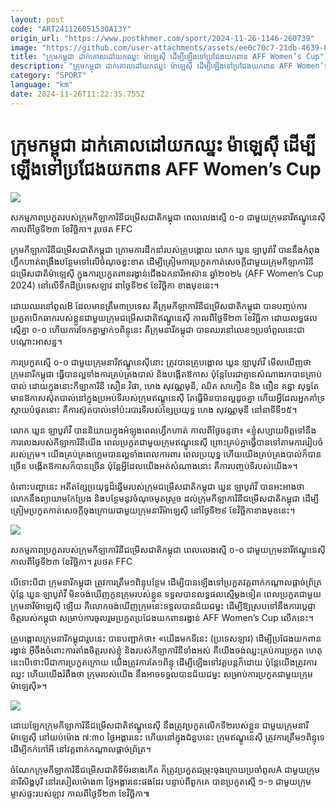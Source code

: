 ```yaml
---
layout: post
code: "ART24112605153OAI3Y"
origin_url: "https://www.postkhmer.com/sport/2024-11-26-1146-260739"
image: "https://github.com/user-attachments/assets/ee0c70c7-21db-4639-890a-208ffe480b75"
title: "ក្រុម​កម្ពុជា ដាក់​គោលដៅ​​យក​ឈ្នះ ​ម៉ាឡេស៊ី ដើម្បី​ឡើង​ទៅ​ប្រជែង​យកពាន AFF Women’s Cup"
description: "​​ក្រុម​កម្ពុជា ដាក់​គោលដៅ​​យក​ឈ្នះ ​ម៉ាឡេស៊ី ដើម្បី​ឡើង​ទៅ​ប្រជែង​យកពាន AFF Women’s Cup​"
category: "SPORT"
language: "km"
date: 2024-11-26T11:22:35.755Z
---
```


# ក្រុម​កម្ពុជា ដាក់​គោលដៅ​​យក​ឈ្នះ ​ម៉ាឡេស៊ី ដើម្បី​ឡើង​ទៅ​ប្រជែង​យកពាន AFF Women’s Cup

![](https://github.com/user-attachments/assets/ce84c2a9-ca33-4e19-b8ee-6bd21ef3dad1)

សកម្ម​ភាព​ប្រកួត​របស់​ក្រុម​កីឡាការិនី​ជម្រើសជាតិ​កម្ពុជា ពេល​លេង​ស្មើ ០-០ ជាមួយ​ក្រុមនារី​ឥណ្ឌូនេស៊ី កាលពី​ថ្ងៃទី​២៣ ខែវិច្ឆិកា។ រូប​ថត FFC

ក្រុមកីឡាការិនី​ជម្រើសជាតិ​កម្ពុជា ក្រោម​ការ​ដឹកនាំ​របស់​គ្រូ​បង្គោល លោក ឃួន ឡាបូរ៉ាវី បាន​នឹងកំពុង​ហ្វឹក​ហាត់ពង្រឹង​បន្ថែម​ទៅលើ​ចំណុច​ខ្វះខាត ដើម្បី​ត្រៀម​ការ​ប្រកួត​កាត់​សេចក្តី​ជាមួយ​ក្រុមកីឡាការិនី​​ជម្រើសជាតិ​ម៉ាឡេស៊ី ក្នុង​ការ​ប្រកួត​ពាន​រង្វាន់​ជើង​ឯក​នារី​​អាស៊ាន ឆ្នាំ​​២០២៤ (AFF Women’s Cup 2024) នៅលើ​ទឹក​ដី​ប្រទេស​ឡាវ នា​ថ្ងៃទី២៩ ខែវិច្ឆិកា ខាងមុខ​នេះ។

ដោយ​ឈរ​នៅពូល​B ដែល​មាន​ត្រឹម​៣ប្រទេស គឺ​​ក្រុម​កីឡាការិនី​ជម្រើសជាតិ​កម្ពុជា បានបញ្ចប់​ការ​ប្រកួត​បើក​ឆាក​របស់​ខ្លួន​ជាមួយ​ក្រុមជម្រើសជាតិឥណ្ឌូនេស៊ី កាលពី​ថ្ងៃទី​២៣ ខែវិច្ឆិកា ដោយ​លទ្ធផល​ស្មើ​គ្នា ០-០ ហើយ​ការ​ចែក​គ្នា​ម្នាក់​១ពិន្ទុនេះ គឺ​ក្រុម​នារី​កម្ពុជា បាន​ឈរ​នៅលេខ​១​ប្រចាំពូលនេះជាបណ្តោះអាសន្ន។

ការ​ប្រកួត​ស្មើ​ ០-០ ជាមួយ​ក្រុម​នារីឥណ្ឌូនេស៊ី​នោះ ត្រូវ​បាន​គ្រូ​បង្គោល ឃួន ឡាបូរ៉ាវី មើល​ឃើញ​ថា ក្រុម​នារីកម្ពុជា ធ្វើ​បាន​ល្អ​ទាំង​ការ​គ្រប់​គ្រង​បាល់ និង​បង្កើត​ឱកាស ប៉ុន្តែ​បែរ​ជាគ្មាន​សំណាង ​រកបាន​​គ្រាប់បាល់​ ដោយ​ក្នុង​នោះ​កីឡាការិនី សឿន វិផា, ហេង សុវណ្ណមុនី, ឈិត សាភឿន និង ពឿន គន្ធា សុទ្ធតែ​មាន​ឱកាសស៊ុតបាល់​នៅ​ក្នុង​ប្រអប់​ទី​របស់​ក្រុមឥណ្ឌូនេស៊ី តែធ្វើមិន​បាន​ល្អ​ដូចគ្នា ហើយ​អ្វី​ដែល​អ្នកគាំ​ទ្រ​ស្តាយ​បំផុត​នោះ គឺ​ការ​ស៊ុតបាល់​ទៅប៉ះ​របារទី​របស់​ខ្សែ​ប្រយុទ្ធ ហេង សុវណ្ណមុនី នៅនាទីទី​​១៥។

លោក ឃួន ឡាបូរ៉ាវី បាន​និយាយ​ក្នុង​អំឡុង​ពេល​ហ្វឹក​ហាត់ កាលពី​ថ្ងៃ​ចន្ទ​​ថា៖ «​​ខ្ញុំសប្បាយចិត្ត​ទៅនឹង​ការ​លេង​របស់កីឡាការិនី​យើង ពេល​ប្រកួតជាមួយ​ក្រុមឥណ្ឌូនេស៊ី ព្រោះ​គ្រប់​គ្នា​​ធ្វើបាន​​ទៅតាម​ការ​​​រៀបចំ​របស់​ក្រុម។ ​យើង​គ្រប់​គ្រង​​ហ្គេម​បាន​ល្អ​ទាំង​ពេល​ការពារ ពេល​ប្រយុទ្ធ ហើយ​យើង​គ្រប់​គ្រង​បាល់​ក៏​បានច្រើន បង្កើត​ឱកាស​ក៏បានច្រើន ប៉ុន្តែ​អ្វី​ដែល​យើង​អត់សំណាង​នោះ គឺ​ការ​បញ្ចប់​ទី​របស់​យើង»។

ចំពោះ​បញ្ហា​នេះ អតីត​ខ្សែ​ប្រយុទ្ធ​ដ៏​ឆ្នើម​របស់​ក្រុមជម្រើសជាតិ​កម្ពុជា ឃួន ឡាបូរ៉ាវី បាន​អះអាង​ថា លោក​នឹង​ព្យាយាមកែ​ប្រែង និង​​​បន្ថែមនូវចំណុច​មុត​ស្រួច​ ដល់​ក្រុម​​កីឡាការិនី​​ជម្រើស​ជាតិ​កម្ពុជា ដើម្បី​ត្រៀម​ប្រកួតកាត់​សេចក្តីចុង​ក្រោយ​​ជាមួយក្រុម​នារី​ម៉ាឡេស៊ី នៅ​ថ្ងៃទី​២៩​ ខែ​វិច្ឆិកា​ខាងមុខ​នេះ។

![](https://github.com/user-attachments/assets/38afde70-a834-4b86-9b4e-8b2febe60718)

សកម្ម​ភាព​ប្រកួត​របស់​ក្រុម​កីឡាការិនី​ជម្រើសជាតិ​កម្ពុជា ពេល​លេង​ស្មើ ០-០ ជាមួយ​ក្រុមនារី​ឥណ្ឌូនេស៊ី កាលពី​ថ្ងៃទី​២៣ ខែវិច្ឆិកា។ រូប​ថត FFC

បើទោះបីជា​ ក្រុម​នារី​កម្ពុជា ត្រូវ​ការ​ត្រឹម​១ពិន្ទុបន្ថែម ដើម្បី​បាន​ឡើង​ទៅ​ប្រកួត​វគ្គពាក់​កណ្តាល​ផ្តាច់​ព្រ័ត្រ ប៉ុន្តែ ឃួន ឡាបូរ៉ាវី មិន​ចង់​ឃើញ​កូន​ក្រុម​របស់​ខ្លួន ទទួល​បាន​លទ្ធផល​ស្មើ​ម្តង​ទៀត ពេល​ប្រកួត​ជាមួយ​ក្រុម​នារី​ម៉ាឡេស៊ី ឡើយ គឺលោក​ចង់​ឃើញ​ក្រុម​នេះ​ទទួល​បាន​ជ័យជម្នះ ដើម្បីឱ្យ​​ស្រប​ទៅនឹង​ការ​ប្តេជ្ញា​ចិត្ត​របស់​កម្ពុជា សម្រាប់​ការ​ចូល​រួមប្រកួត​​ប្រជែង​យក​ពាន​រង្វាន់ AFF Women’s Cup លើក​នេះ។  

គ្រូ​បង្គោល​ក្រុមនារី​កម្ពុជា​រូបនេះ បាន​បញ្ជាក់​ថា៖ «យើងមក​ទីនេះ (ប្រទេស​ឡាវ) ដើម្បីប្រជែង​យក​ពាន​រង្វាន់ អ៊ីចឹងចំពោះការ​តាំង​ចិត្ត​របស់​ខ្ញុំ និង​របស់កីឡាការិនី​ទាំងអស់ គឺ​យើង​ចង់​ឈ្នះ​គ្រប់​ការ​ប្រកួត ហេតុ​នេះ​បើទោះបីជា​ការ​ប្រកួត​ក្រោយ យើង​ត្រូវការ​តែ​១ពិន្ទុ ដើម្បី​ឡើង​ទៅ​វគ្គ​បន្ត​ក៏​ដោយ ប៉ុន្តែ​យើង​ត្រូវ​ការ​ឈ្នះ ហើយ​​យើង​រំពឹង​ថា ក្រុម​របស់​យើង នឹងអាច​​ទទួល​បានជ័យជម្នះ សម្រាប់ការ​ប្រកួត​ជាមួយ​ក្រុម​ម៉ាឡេស៊ី»។

![](https://github.com/user-attachments/assets/a324414d-688c-4a8f-8a30-1e9baad789b7)

ដោយឡែក​ក្រុម​កីឡាការិនី​ជម្រើសជាតិឥណ្ឌូនេស៊ី នឹង​ត្រូវ​ប្រកួត​លើក​ទី​២​របស់​ខ្លួន ជាមួយ​ក្រុម​នារី​ម៉ាឡេស៊ី នៅយប់ម៉ោង ៧:៣០ ថ្ងៃ​អង្គារ​នេះ ហើយនៅក្នុងជំនួប​នេះ ក្រុមឥណ្ឌូនេស៊ី ត្រូវការ​ត្រឹម​១ពិន្ទុ​ទេ ដើម្បីកក់កៅអី នៅ​វគ្គពាក់កណ្តាល​ផ្តាច់​ព្រ័ត្រ។

ចំណែក​ក្រុម​កីឡាការិនី​ជម្រើសជាតិ​ទីម័រ​ខាងកើត ក៏​ត្រូវ​ប្រកួត​ជម្រុះ​ចុង​ក្រោយ​​ប្រចាំពូល​A ជាមួយ​ក្រុម​នារី​សិង្ហបុរី នៅ​រសៀល​ម៉ោង​៣ ថ្ងៃ​អង្គារ​នេះ​ផងដែរ បន្ទាប់ពី​ពួក​គេ បាន​ប្រកួត​ស្មើ ១-១ ជាមួយក្រុម​ម្ចាស់​ផ្ទះ​របស់​ឡាវ កាលពី​ថ្ងៃទី​២៣ ខែវិច្ឆិកា៕